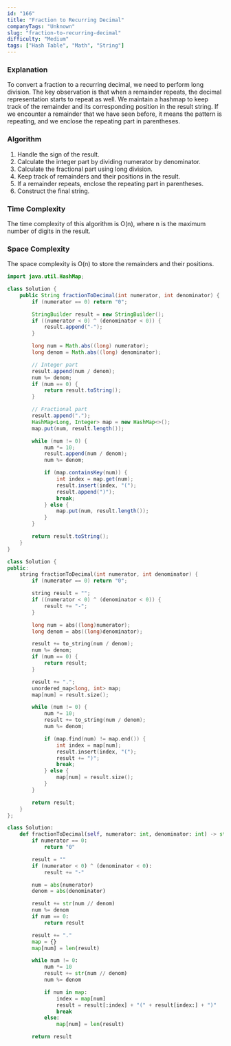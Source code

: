```yaml
---
id: "166"
title: "Fraction to Recurring Decimal"
companyTags: "Unknown"
slug: "fraction-to-recurring-decimal"
difficulty: "Medium"
tags: ["Hash Table", "Math", "String"]
---
```


### Explanation
To convert a fraction to a recurring decimal, we need to perform long division. The key observation is that when a remainder repeats, the decimal representation starts to repeat as well. We maintain a hashmap to keep track of the remainder and its corresponding position in the result string. If we encounter a remainder that we have seen before, it means the pattern is repeating, and we enclose the repeating part in parentheses.

### Algorithm
1. Handle the sign of the result.
2. Calculate the integer part by dividing numerator by denominator.
3. Calculate the fractional part using long division.
4. Keep track of remainders and their positions in the result.
5. If a remainder repeats, enclose the repeating part in parentheses.
6. Construct the final string.

### Time Complexity
The time complexity of this algorithm is O(n), where n is the maximum number of digits in the result.

### Space Complexity
The space complexity is O(n) to store the remainders and their positions.
```java
import java.util.HashMap;

class Solution {
    public String fractionToDecimal(int numerator, int denominator) {
        if (numerator == 0) return "0";

        StringBuilder result = new StringBuilder();
        if ((numerator < 0) ^ (denominator < 0)) {
            result.append("-");
        }

        long num = Math.abs((long) numerator);
        long denom = Math.abs((long) denominator);

        // Integer part
        result.append(num / denom);
        num %= denom;
        if (num == 0) {
            return result.toString();
        }

        // Fractional part
        result.append(".");
        HashMap<Long, Integer> map = new HashMap<>();
        map.put(num, result.length());

        while (num != 0) {
            num *= 10;
            result.append(num / denom);
            num %= denom;

            if (map.containsKey(num)) {
                int index = map.get(num);
                result.insert(index, "(");
                result.append(")");
                break;
            } else {
                map.put(num, result.length());
            }
        }

        return result.toString();
    }
}
```

```cpp
class Solution {
public:
    string fractionToDecimal(int numerator, int denominator) {
        if (numerator == 0) return "0";

        string result = "";
        if ((numerator < 0) ^ (denominator < 0)) {
            result += "-";
        }

        long num = abs((long)numerator);
        long denom = abs((long)denominator);

        result += to_string(num / denom);
        num %= denom;
        if (num == 0) {
            return result;
        }

        result += ".";
        unordered_map<long, int> map;
        map[num] = result.size();

        while (num != 0) {
            num *= 10;
            result += to_string(num / denom);
            num %= denom;

            if (map.find(num) != map.end()) {
                int index = map[num];
                result.insert(index, "(");
                result += ")";
                break;
            } else {
                map[num] = result.size();
            }
        }

        return result;
    }
};
```

```python
class Solution:
    def fractionToDecimal(self, numerator: int, denominator: int) -> str:
        if numerator == 0:
            return "0"

        result = ""
        if (numerator < 0) ^ (denominator < 0):
            result += "-"

        num = abs(numerator)
        denom = abs(denominator)

        result += str(num // denom)
        num %= denom
        if num == 0:
            return result

        result += "."
        map = {}
        map[num] = len(result)

        while num != 0:
            num *= 10
            result += str(num // denom)
            num %= denom

            if num in map:
                index = map[num]
                result = result[:index] + "(" + result[index:] + ")"
                break
            else:
                map[num] = len(result)

        return result
```